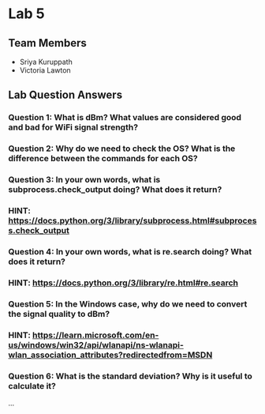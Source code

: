 # Lab 5

## Team Members
- Sriya Kuruppath
- Victoria Lawton

## Lab Question Answers

  ### Question 1: What is dBm? What values are considered good and bad for WiFi signal strength?
  
  ### Question 2: Why do we need to check the OS? What is the difference between the commands for each OS?
  
  ### Question 3: In your own words, what is subprocess.check_output doing? What does it return?
  ### HINT: https://docs.python.org/3/library/subprocess.html#subprocess.check_output
  
  ### Question 4: In your own words, what is re.search doing? What does it return?
  ### HINT: https://docs.python.org/3/library/re.html#re.search
  
  ### Question 5: In the Windows case, why do we need to convert the signal quality to dBm?
  ### HINT: https://learn.microsoft.com/en-us/windows/win32/api/wlanapi/ns-wlanapi-wlan_association_attributes?redirectedfrom=MSDN
  
  ### Question 6: What is the standard deviation? Why is it useful to calculate it?

...
